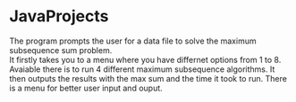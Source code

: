 # JavaProjects
The program prompts the user for a data file to solve the maximum subsequence sum problem.  
It firstly takes you to a menu where you have differnet options from 1 to 8. Avaiable
there is to run 4 different maximum subsequence algorithms. It then outputs the results with
the max sum and the time it took to run.
There is a menu for better user input and ouput.

